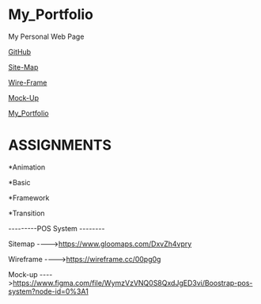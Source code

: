 # My_Portfolio


My Personal Web Page

<a href="https://github.com/chamithgithub" target="_blank">GitHub</a>

<a href="https://www.gloomaps.com/alT3Jb3AJw" target="_blank">Site-Map</a>

<a href="https://wireframe.cc/gV845O" target="_blank">Wire-Frame</a>

<a href="https://www.figma.com/file/eMuo0dbXzeHLaVPW8OoGWX/portfolio?node-id=0%3A1" target="_blank">Mock-Up</a>

<a href="https://chamithgithub.github.io/My_Portfolio/" target="_blank">My_Portfolio</a>
 

# ASSIGNMENTS

*Animation


*Basic


*Framework


*Transition


---------POS System --------

Sitemap ---->https://www.gloomaps.com/DxvZh4vpry

Wireframe ---->https://wireframe.cc/00pg0g

Mock-up ---->https://www.figma.com/file/WymzVzVNQ0S8QxdJgED3vi/Boostrap-pos-system?node-id=0%3A1